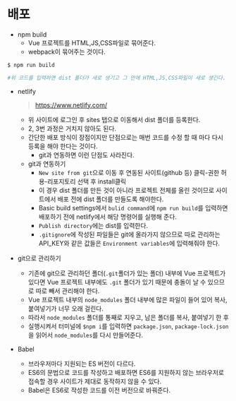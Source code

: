 # 배포

- npm build
  - Vue 프로젝트를 HTML,JS,CSS파일로 묶어준다.
  - webpack이 묶어주는 것이다.

```bash
$ npm run build

#위 코드를 입력하면 dist 폴더가 새로 생기고 그 안에 HTML,JS,CSS파일이 새로 생긴다.
```



- netlify

  > https://www.netlify.com/

  - 위 사이트에 로그인 후 sites 탭으로  이동해서 dist 폴더를 등록한다.
  - 2, 3번 과정은 거치지 않아도 된다.
  - 간단한 배포 방식이 장점이지만 단점으로는 매번 코드를 수정 할 때 마다 다시 등록을 해야 한다는 것이다.
    - git과 연동하면 이런 단점도 사라진다.
  - git과 연동하기
    - `New site from git`으로 이동 후 연동된 사이트(github 등) 클릭-권한 허용-리포지토리 선택 후 install클릭
    - 이 경우 dist 폴더를 만든 것이 아니라 프로젝트 전체를 올린 것이므로 사이트에서 배포 전에 dist 폴더를 만들도록 해야한다.
    - Basic build settings에서 `bulid command`에 `npm run build`를 입력하면 배포하기 전에 netlify에서 해당 명령어를 실행해 준다.
    - `Publish directory`에는 dist를 입력한다.
    - `.gitignore`에 작성된 파일들은 git에 올라가지 않으므로 따로 관리하는 API_KEY와 같은 값들은  `Environment variables`에 입력해줘야 한다.



- git으로 관리하기
  - 기존에 git으로 관리하던 폴더(`.git`폴더가 있는 폴더) 내부에 Vue 프로젝트가 있다면 Vue 프로젝트 내부에도 `.git` 폴더가 있기 때문에 충돌이 날 수 있으므로 따로 빼서 관리해야 한다.
  - Vue 프로젝트 내부의 `node_modules` 폴더 내부에 많은 파일이 들어 있어 복사, 붙여넣기가 너무 오래 걸린다.
  - 따라서 `node_modules` 폴더를 통째로 지우고, 남은 폴더를 복사, 붙여넣기 한 후
  - 실행시켜서 터미널에 `$npm i`를 입력하면 `package.json`, `package-lock.json`을 읽어서 `node_modules`를 다시 만들어준다. 



- Babel
  - 브라우저마다 지원되는 ES 버전이 다르다.
  - ES6의 문법으로 코드를 작성하고 배포하면 ES6를 지원하지 않는 브라우저로 접속할 경우 사이트가 제대로 동작하지 않을 수 있다.
  - Babel은 ES6로 작성한 코드를 이전 버전으로 바꿔준다.



